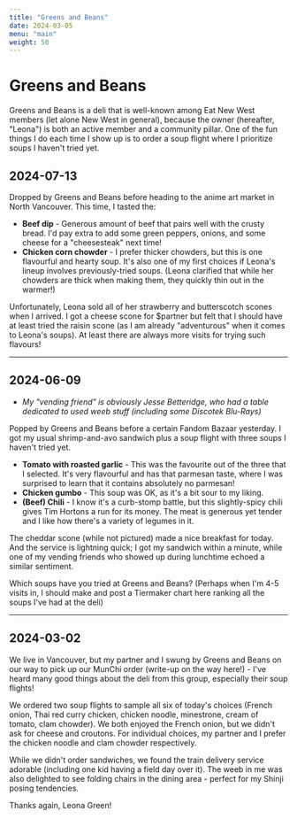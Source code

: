```yaml
---
title: "Greens and Beans"
date: 2024-03-05
menu: "main"
weight: 50
---
```


# Greens and Beans

Greens and Beans is a deli that is well-known among Eat New West members (let alone New West in general), because the owner (hereafter, "Leona") is both an active member and a community pillar. One of the fun things I do each time I show up is to order a soup flight where I prioritize soups I haven't tried yet. 

## 2024-07-13

Dropped by Greens and Beans before heading to the anime art market in North Vancouver. This time, I tasted the:

* **Beef dip** - Generous amount of beef that pairs well with the crusty bread. I'd pay extra to add some green peppers, onions, and some cheese for a "cheesesteak" next time!
* **Chicken corn chowder** - I prefer thicker chowders, but this is one flavourful and hearty soup. It's also one of my first choices if Leona's lineup involves previously-tried soups. (Leona clarified that while her chowders are thick when making them, they quickly thin out in the warmer!)

Unfortunately, Leona sold all of her strawberry and butterscotch scones when I arrived. I got a cheese scone for $partner but felt that I should have at least tried the raisin scone (as I am already "adventurous" when it comes to Leona's soups). At least there are always more visits for trying such flavours!

---

## 2024-06-09

* *My "vending friend" is obviously Jesse Betteridge, who had a table dedicated to used weeb stuff (including some Discotek Blu-Rays)*

Popped by Greens and Beans before a certain Fandom Bazaar yesterday. I got my usual shrimp-and-avo sandwich plus a soup flight with three soups I haven't tried yet.

* **Tomato with roasted garlic** - This was the favourite out of the three that I selected. It's very flavourful and has that parmesan taste, where I was surprised to learn that it contains absolutely no parmesan!
* **Chicken gumbo** - This soup was OK, as it's a bit sour to my liking.
* **(Beef) Chili** - I know it's a curb-stomp battle, but this slightly-spicy chili gives Tim Hortons a run for its money. The meat is generous yet tender and I like how there's a variety of legumes in it.

The cheddar scone (while not pictured) made a nice breakfast for today. And the service is lightning quick; I got my sandwich within a minute, while one of my vending friends who showed up during lunchtime echoed a similar sentiment.

Which soups have you tried at Greens and Beans? (Perhaps when I'm 4-5 visits in, I should make and post a Tiermaker chart here ranking all the soups I've had at the deli)

---

## 2024-03-02

We live in Vancouver, but my partner and I swung by Greens and Beans on our way to pick up our MunChi order (write-up on the way here!) - I've heard many good things about the deli from this group, especially their soup flights!

We ordered two soup flights to sample all six of today's choices (French onion, Thai red curry chicken, chicken noodle, minestrone, cream of tomato, clam chowder). We both enjoyed the French onion, but we didn't ask for cheese and croutons. For individual choices, my partner and I prefer the chicken noodle and clam chowder respectively.

While we didn't order sandwiches, we found the train delivery service adorable (including one kid having a field day over it). The weeb in me was also delighted to see folding chairs in the dining area - perfect for my Shinji posing tendencies.

Thanks again, Leona Green!